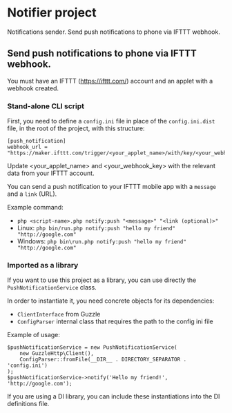 # Notifier project
Notifications sender. Send push notifications to phone via IFTTT webhook.

## Send push notifications to phone via IFTTT webhook.

You must have an IFTTT (https://ifttt.com/) account and an applet with a webhook created.

### Stand-alone CLI script
First, you need to define a `config.ini` file in place of the `config.ini.dist` file,
in the root of the project, with this structure:

```
[push_notification]
webhook_url = "https://maker.ifttt.com/trigger/<your_applet_name>/with/key/<your_webhook_key>"
```
Update <your_applet_name> and <your_webhook_key> with the relevant data from your 
IFTTT account.

You can send a push notification to your IFTTT mobile app with a `message` and a `link` (URL).

Example command:
* `php <script-name>.php notify:push "<message>" "<link (optional)>"`
* Linux: `php bin/run.php notify:push "hello my friend" "http://google.com"`
* Windows: `php bin\run.php notify:push "hello my friend" "http://google.com"`

### Imported as a library
If you want to use this project as a library, you can use directly the `PushNotificationService` class.

In order to instantiate it, you need concrete objects for its dependencies:
* `ClientInterface` from Guzzle
* `ConfigParser` internal class that requires the path to the config ini file

Example of usage:
```
$pushNotificationService = new PushNotificationService(
    new GuzzleHttp\Client(),
    ConfigParser::fromFile(__DIR__ . DIRECTORY_SEPARATOR . 'config.ini')
);
$pushNotificationService->notify('Hello my friend!', 'http://google.com');
```
If you are using a DI library, you can include these instantiations into the DI definitions file. 

